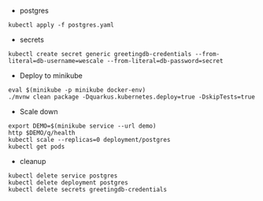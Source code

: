 * postgres
```shell
kubectl apply -f postgres.yaml
```

* secrets
```shell
kubectl create secret generic greetingdb-credentials --from-literal=db-username=wescale --from-literal=db-password=secret
```

* Deploy to minikube
```shell
eval $(minikube -p minikube docker-env)
./mvnw clean package -Dquarkus.kubernetes.deploy=true -DskipTests=true 
```

* Scale down
```shell
export DEMO=$(minikube service --url demo)
http $DEMO/q/health 
kubectl scale --replicas=0 deployment/postgres
kubectl get pods
```

* cleanup
```shell
kubectl delete service postgres    
kubectl delete deployment postgres
kubectl delete secrets greetingdb-credentials

```

